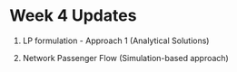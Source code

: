 # Week 4 Updates

1. LP formulation - Approach 1 (Analytical Solutions)
   


2. Network Passenger Flow (Simulation-based approach)

   
